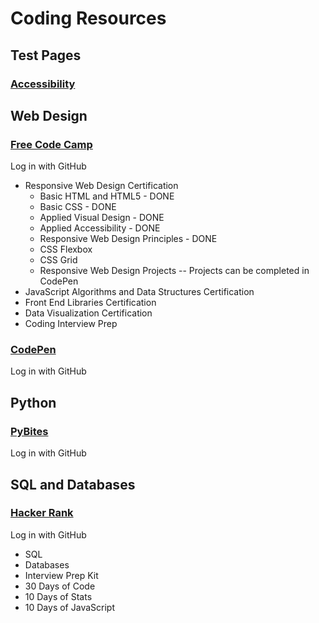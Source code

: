 <head>
  <link type="text/css" rel="stylesheet" href="/stylesheets/style.css" />
</head>

<body>
<h1>Coding Resources</h1>
  <h2>Test Pages</h2>
  <h3><a href="testpages/accessibility.html">Accessibility</a></h3>
  
  
  
  
  
  <h2>Web Design</h2>
  
  <h3><a href="https://www.freecodecamp.org/" target="_blank">Free Code Camp</a></h3>
  <article>
  <p>Log in with GitHub</p>
  <ul>
    <li>Responsive Web Design Certification
    <ul>
      <li>Basic HTML and HTML5 - DONE</li>
      <li>Basic CSS - DONE</li>
      <li>Applied Visual Design - DONE</li>
      <li>Applied Accessibility - DONE</li>
      <li>Responsive Web Design Principles - DONE</li>
      <li>CSS Flexbox</li>
      <li>CSS Grid</li>
      <li>Responsive Web Design Projects -- Projects can be completed in CodePen</li>
    </ul>
    </li>  
    <li>JavaScript Algorithms and Data Structures Certification</li>
    <li>Front End Libraries Certification</li>
    <li>Data Visualization Certification</li>
    <li>Coding Interview Prep</li>
  </ul>
  </article>
  
  <h3><a href="https://codepen.io/">CodePen</a></h3>
  <article>
  <p>Log in with GitHub</p>
  </article>
  
  <h2>Python</h2>
  <h3><a href="https://pybit.es/">PyBites</a></h3>
  <article>
  <p>Log in with GitHub</p>
  </article>

  <h2>SQL and Databases</h2>

<h3><a href="https://www.hackerrank.com/">Hacker Rank</a></h3>
  <article>
  <p>Log in with GitHub</p>
  
<ul>
  <li>SQL</li>
  <li>Databases</li>
  <li>Interview Prep Kit</li>
  <li>30 Days of Code</li>
  <li>10 Days of Stats</li>
  <li>10 Days of JavaScript</li>
</ul>
</article>




</body>

